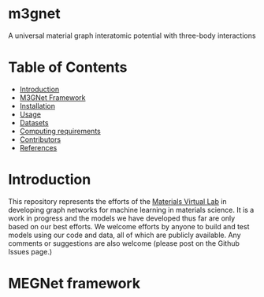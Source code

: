 # m3gnet
A universal material graph interatomic potential with three-body interactions

# Table of Contents
* [Introduction](#introduction)
* [M3GNet Framework](#m3gnet-framework)
* [Installation](#installation)
* [Usage](#usage)
* [Datasets](#datasets)
* [Computing requirements](#computing-requirements)
* [Contributors](#contributors)
* [References](#references)

<a name="introduction"></a>
# Introduction

This repository represents the efforts of the [Materials Virtual Lab](http://www.materialsvirtuallab.org) 
in developing graph networks for machine learning in materials science. It is a 
work in progress and the models we have developed thus far are only based on 
our best efforts. We welcome efforts by anyone to build and test models using 
our code and data, all of which are publicly available. Any comments or 
suggestions are also welcome (please post on the Github Issues page.)


<a name="m3gnet-framework"></a>
# MEGNet framework
